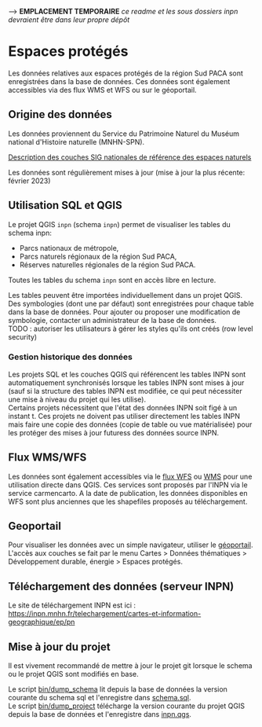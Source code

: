 --> **EMPLACEMENT TEMPORAIRE**
_ce readme et les sous dossiers inpn devraient être dans leur propre dépôt_

# Espaces protégés

Les données relatives aux espaces protégés de la région Sud PACA sont enregistrées dans la base de données. Ces données sont également accessibles via des flux WMS et WFS ou sur le géoportail.

## Origine des données

Les données proviennent du Service du Patrimoine Naturel du Muséum national d'Histoire naturelle (MNHN-SPN).

[Description des couches SIG nationales de référence des espaces naturels](https://inpn.mnhn.fr/docs/transfertSIG.pdf)

Les données sont régulièrement mises à jour (mise à jour la plus récente: février 2023)

## Utilisation SQL et QGIS

Le projet QGIS `inpn` (schema `inpn`) permet de visualiser les tables du schema inpn:

- Parcs nationaux de métropole,
- Parcs naturels régionaux de la région Sud PACA,
- Réserves naturelles régionales de la région Sud PACA.

Toutes les tables du schema `inpn` sont en accès libre en lecture.

Les tables peuvent être importées individuellement dans un projet QGIS.  
Des symbologies (dont une par défaut) sont enregistrées pour chaque table dans la base de données. Pour ajouter ou proposer une modification de symbologie, contacter un administrateur de la base de données.  
TODO : autoriser les utilisateurs à gérer les styles qu'ils ont créés (row level security)

### Gestion historique des données

Les projets SQL et les couches QGIS qui référencent les tables INPN sont automatiquement synchronisés lorsque les tables INPN sont mises à jour (sauf si la structure des tables INPN est modifiée, ce qui peut nécessiter une mise à niveau du projet qui les utilise).  
Certains projets nécessitent que l'état des données INPN soit figé à un instant t. Ces projets ne doivent pas utiliser directement les tables INPN mais faire une copie des données (copie de table ou vue matérialisée) pour les protéger des mises à jour futuress des données source INPN.

## Flux WMS/WFS

Les données sont également accessibles via le [flux WFS](QGIS/inpn_wfs.xml) ou [WMS](QGIS/inpn_wms.xml) pour une utilisation directe dans QGIS. Ces services sont proposés par l'INPN via le service carmencarto. A la date de publication, les données disponibles en WFS sont plus anciennes que les shapefiles proposés au téléchargement.

## Geoportail

Pour visualiser les données avec un simple navigateur, utiliser le [géoportail](geoportail.gouv.fr).  
L'accès aux couches se fait par le menu Cartes > Données thématiques > Développement durable, énergie > Espaces protégés.

## Téléchargement des données (serveur INPN)

Le site de téléchargement INPN est ici :
https://inpn.mnhn.fr/telechargement/cartes-et-information-geographique/ep/pn

## Mise à jour du projet

Il est vivement recommandé de mettre à jour le projet git lorsque le schema ou le projet QGIS sont modifiés en base.

Le script [bin/dump_schema](bin/dump_schema) lit depuis la base de données la version courante du schema sql et l'enregistre dans [schema.sql](sql/schema.sql).  
Le script [bin/dump_project](bin/dump_project) télécharge la version courante du projet QGIS depuis la base de données et l'enregistre dans [inpn.qgs](QGIS/inpn.qgs).
